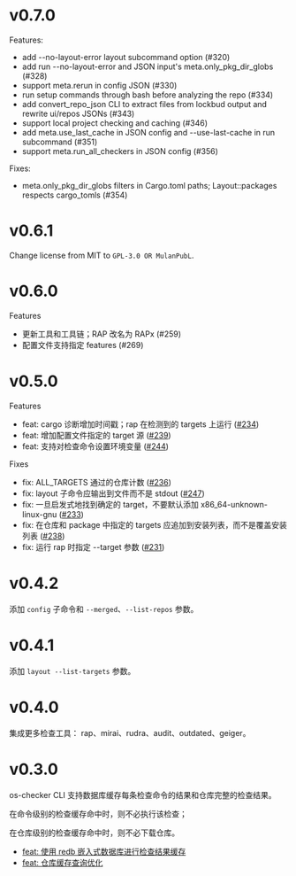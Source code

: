 # v0.7.0

Features:

* add --no-layout-error layout subcommand option (#320)
* add run --no-layout-error and JSON input's meta.only_pkg_dir_globs (#328)
* support meta.rerun in config JSON (#330)
* run setup commands through bash before analyzing the repo (#334)
* add convert_repo_json CLI to extract files from lockbud output and rewrite ui/repos JSONs (#343)
* support local project checking and caching (#346)
* add meta.use_last_cache in JSON config and --use-last-cache in run subcommand (#351)
* support meta.run_all_checkers in JSON config (#356)

Fixes:
* meta.only_pkg_dir_globs filters in Cargo.toml paths; Layout::packages respects cargo_tomls (#354)

# v0.6.1

Change license from MIT to `GPL-3.0 OR MulanPubL`.

# v0.6.0

Features

* 更新工具和工具链；RAP 改名为 RAPx (#259)
* 配置文件支持指定 features (#269)

# v0.5.0

Features

* feat: cargo 诊断增加时间戳；rap 在检测到的 targets 上运行 ([#234](https://github.com/os-checker/os-checker/pull/234))
* feat: 增加配置文件指定的 target 源 ([#239](https://github.com/os-checker/os-checker/pull/239))
* feat: 支持对检查命令设置环境变量 ([#244](https://github.com/os-checker/os-checker/pull/244))

Fixes

* fix: ALL_TARGETS 通过的仓库计数 ([#236](https://github.com/os-checker/os-checker/pull/236))
* fix: layout 子命令应输出到文件而不是 stdout ([#247](https://github.com/os-checker/os-checker/pull/247))
* fix: 一旦启发式地找到确定的 target，不要默认添加 x86_64-unknown-linux-gnu ([#233](https://github.com/os-checker/os-checker/pull/233))
* fix: 在仓库和 package 中指定的 targets 应追加到安装列表，而不是覆盖安装列表 ([#238](https://github.com/os-checker/os-checker/pull/238))
* fix: 运行 rap 时指定 --target 参数 ([#231](https://github.com/os-checker/os-checker/pull/231))

# v0.4.2

添加 `config` 子命令和 `--merged`、`--list-repos` 参数。

# v0.4.1

添加 `layout --list-targets` 参数。

# v0.4.0

集成更多检查工具： rap、mirai、rudra、audit、outdated、geiger。

# v0.3.0

os-checker CLI 支持数据库缓存每条检查命令的结果和仓库完整的检查结果。

在命令级别的检查缓存命中时，则不必执行该检查；

在仓库级别的检查缓存命中时，则不必下载仓库。

* [feat: 使用 redb 嵌入式数据库进行检查结果缓存](https://github.com/os-checker/os-checker/pull/99)
* [feat: 仓库缓存查询优化](https://github.com/os-checker/os-checker/pull/103)
